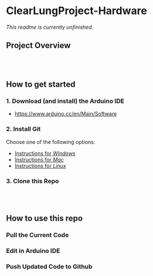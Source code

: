 # ClearLungProject-Hardware
*This readme is currently unfinished.*
<br>
## Project Overview

<br><br>
## How to get started
### 1. Download (and install) the Arduino IDE
- https://www.arduino.cc/en/Main/Software
### 2. Install Git
Choose one of the following options:
- [Instructions for *Windows*](https://gist.github.com/derhuerst/1b15ff4652a867391f03#file-linux-md)
- [Instructions for *Mac*](https://gist.github.com/derhuerst/1b15ff4652a867391f03#file-mac-md)
- [Instructions for *Linux*](https://gist.github.com/derhuerst/1b15ff4652a867391f03#file-linux-md)
### 3. Clone this Repo


<br><br>
## How to use this repo
### Pull the Current Code

### Edit in Arduino IDE

### Push Updated Code to Github




